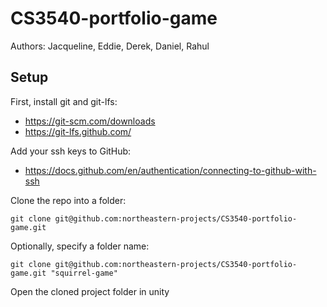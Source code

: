 # CS3540-portfolio-game

Authors: Jacqueline, Eddie, Derek, Daniel, Rahul

## Setup

First, install git and git-lfs:
* https://git-scm.com/downloads
* https://git-lfs.github.com/

Add your ssh keys to GitHub:
* https://docs.github.com/en/authentication/connecting-to-github-with-ssh

Clone the repo into a folder:
```
git clone git@github.com:northeastern-projects/CS3540-portfolio-game.git
```

Optionally, specify a folder name:
```
git clone git@github.com:northeastern-projects/CS3540-portfolio-game.git "squirrel-game"
```

Open the cloned project folder in unity
